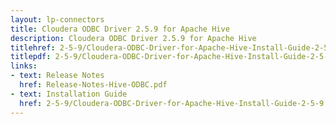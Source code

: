 ```yaml
---
layout: lp-connectors
title: Cloudera ODBC Driver 2.5.9 for Apache Hive
description: Cloudera ODBC Driver 2.5.9 for Apache Hive
titlehref: 2-5-9/Cloudera-ODBC-Driver-for-Apache-Hive-Install-Guide-2-5-9.pdf
titlepdf: 2-5-9/Cloudera-ODBC-Driver-for-Apache-Hive-Install-Guide-2-5-9.pdf
links:
- text: Release Notes
  href: Release-Notes-Hive-ODBC.pdf
- text: Installation Guide
  href: 2-5-9/Cloudera-ODBC-Driver-for-Apache-Hive-Install-Guide-2-5-9.pdf
---
```

